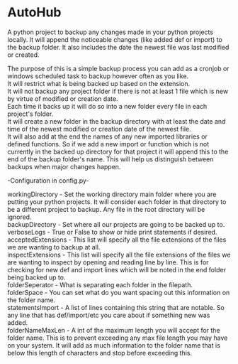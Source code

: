 # AutoHub
A python project to backup any changes made in your python projects locally. It will append the noticeable changes (like added def or import) to the backup folder. It also includes the date the newest file was last modified or created.

The purpose of this is a simple backup process you can add as a cronjob or windows scheduled task to backup however often as you like.\
It will restrict what is being backed up based on the extension.\
It will not backup any project folder if there is not at least 1 file which is new by virtue of modified or creation date.\
Each time it backs up it will do so into a new folder every file in each project's folder.\
It will create a new folder in the backup directory with at least the date and time of the newest modified or creation date of the newest file.\
It will also add at the end the names of any new imported libraries or defined functions. So if we add a new import or function which is not currently in the backed up directory for that project it will append this to the end of the backup folder's name. This will help us distinguish between backups when major changes happen.

-Configuration in config.py-

workingDirectory - Set the working directory main folder where you are putting your python projects. It will consider each folder in that directory to be a different project to backup. Any file in the root directory will be ignored.\
backupDirectory - Set where all our projects are going to be backed up to.\
verboseLogs - True or False to show or hide print statements if desired.\
acceptedExtensions - This list will specify all the file extensions of the files we are wanting to backup at all.\
inspectExtensions - This list will specify all the file extensions of the files we are wanting to inspect by opening and reading line by line. This is for checking for new def and import lines which will be noted in the end folder being backed up to.\
folderSeperator - What is separating each folder in the filepath.\
folderSpace - You can set what do you want spacing out this information on the folder name.\
statementsImport - A list of lines containing this string that are notable. So any line that has def/import/etc you care about if something new was added.\
folderNameMaxLen - A int of the maximum length you will accept for the folder name. This is to prevent exceeding any max file length you may have on your system. It will add as much information to the folder name that is below this length of characters and stop before exceeding this.
